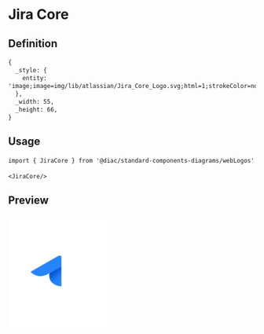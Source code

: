 # Jira Core

## Definition

```
{
  _style: { 
    entity: 'image;image=img/lib/atlassian/Jira_Core_Logo.svg;html=1;strokeColor=none;',
  },
  _width: 55,
  _height: 66,
}
```

## Usage

```
import { JiraCore } from '@diac/standard-components-diagrams/webLogos'

<JiraCore/>
```

## Preview

<img src="./jira-core.png" width="200"/>
